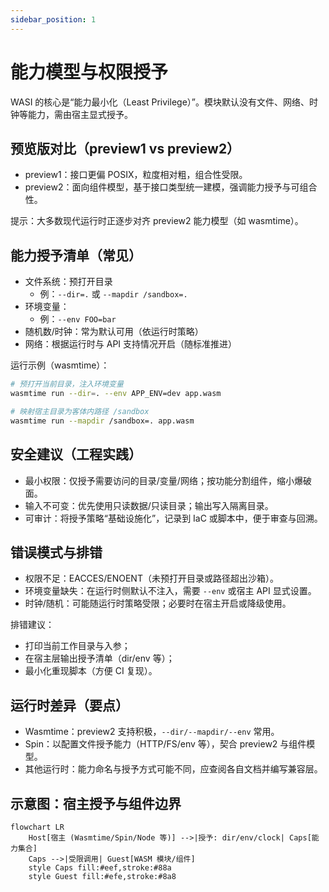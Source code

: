 ```yaml
---
sidebar_position: 1
---
```


# 能力模型与权限授予

WASI 的核心是“能力最小化（Least Privilege）”。模块默认没有文件、网络、时钟等能力，需由宿主显式授予。

## 预览版对比（preview1 vs preview2）

- preview1：接口更偏 POSIX，粒度相对粗，组合性受限。
- preview2：面向组件模型，基于接口类型统一建模，强调能力授予与可组合性。

提示：大多数现代运行时正逐步对齐 preview2 能力模型（如 wasmtime）。

## 能力授予清单（常见）

- 文件系统：预打开目录
	- 例：`--dir=.` 或 `--mapdir /sandbox=.`
- 环境变量：
	- 例：`--env FOO=bar`
- 随机数/时钟：常为默认可用（依运行时策略）
- 网络：根据运行时与 API 支持情况开启（随标准推进）

运行示例（wasmtime）：

```bash
# 预打开当前目录，注入环境变量
wasmtime run --dir=. --env APP_ENV=dev app.wasm

# 映射宿主目录为客体内路径 /sandbox
wasmtime run --mapdir /sandbox=. app.wasm
```

## 安全建议（工程实践）

- 最小权限：仅授予需要访问的目录/变量/网络；按功能分割组件，缩小爆破面。
- 输入不可变：优先使用只读数据/只读目录；输出写入隔离目录。
- 可审计：将授予策略“基础设施化”，记录到 IaC 或脚本中，便于审查与回溯。

## 错误模式与排错

- 权限不足：EACCES/ENOENT（未预打开目录或路径超出沙箱）。
- 环境变量缺失：在运行时侧默认不注入，需要 `--env` 或宿主 API 显式设置。
- 时钟/随机：可能随运行时策略受限；必要时在宿主开启或降级使用。

排错建议：
- 打印当前工作目录与入参；
- 在宿主层输出授予清单（dir/env 等）；
- 最小化重现脚本（方便 CI 复现）。

## 运行时差异（要点）

- Wasmtime：preview2 支持积极，`--dir/--mapdir/--env` 常用。
- Spin：以配置文件授予能力（HTTP/FS/env 等），契合 preview2 与组件模型。
- 其他运行时：能力命名与授予方式可能不同，应查阅各自文档并编写兼容层。

## 示意图：宿主授予与组件边界

```mermaid
flowchart LR
	Host[宿主 (Wasmtime/Spin/Node 等)] -->|授予: dir/env/clock| Caps[能力集合]
	Caps -->|受限调用| Guest[WASM 模块/组件]
	style Caps fill:#eef,stroke:#88a
	style Guest fill:#efe,stroke:#8a8
```
